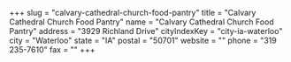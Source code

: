 +++
slug = "calvary-cathedral-church-food-pantry"
title = "Calvary Cathedral Church Food Pantry"
name = "Calvary Cathedral Church Food Pantry"
address = "3929 Richland Drive"
cityIndexKey = "city-ia-waterloo"
city = "Waterloo"
state = "IA"
postal = "50701"
website = ""
phone = "319 235-7610"
fax = ""
+++
